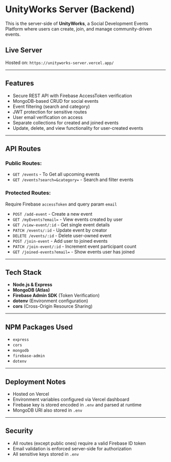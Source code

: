 # UnityWorks Server (Backend)

This is the server-side of **UnityWorks**, a Social Development Events Platform where users can create, join, and manage community-driven events.

## Live Server

Hosted on: `https://unityworks-server.vercel.app/`

---

## Features

* Secure REST API with Firebase AccessToken verification
* MongoDB-based CRUD for social events
* Event filtering (search and category)
* JWT protection for sensitive routes
* User email verification on access
* Separate collections for created and joined events
* Update, delete, and view functionality for user-created events

---

## API Routes

### Public Routes:

* `GET /events` - To Get all upcoming events
* `GET /events?search=&category=` - Search and filter events

### Protected Routes:

Require Firebase `accessToken` and query param `email`

* `POST /add-event` - Create a new event
* `GET /myEvents?email=` - View events created by user
* `GET /view-event/:id` - Get single event details
* `PATCH /events/:id` - Update event by creator
* `DELETE /events/:id` - Delete user-owned event
* `POST /join-event` - Add user to joined events
* `PATCH /join-event/:id` - Increment event participant count
* `GET /joined-events?email=` - Show events user has joined

---

## Tech Stack

* **Node.js & Express**
* **MongoDB (Atlas)**
* **Firebase Admin SDK** (Token Verification)
* **dotenv** (Environment configuration)
* **cors** (Cross-Origin Resource Sharing)

---

## NPM Packages Used

* `express`
* `cors`
* `mongodb`
* `firebase-admin`
* `dotenv`

---

## Deployment Notes

* Hosted on Vercel
* Environment variables configured via Vercel dashboard
* Firebase key is stored encoded in `.env` and parsed at runtime
* MongoDB URI also stored in `.env`

---

## Security

* All routes (except public ones) require a valid Firebase ID token
* Email validation is enforced server-side for authorization
* All sensitive keys stored in `.env`

